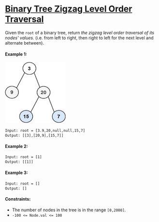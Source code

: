 # [Binary Tree Zigzag Level Order Traversal](https://leetcode.com/explore/interview/card/top-interview-questions-medium/108/trees-and-graphs/787/)
Given the `root` of a binary tree, return *the zigzag level order traversal of its nodes' values.* (i.e. from left to right, then right to left for the next level and alternate between).

#### Example 1:
<img src="images/example1.jpg" width="200" height="200">

```
Input: root = [3.9,20,null,null,15,7]
Output: [[3],[20,9],[15,7]]
```

#### Example 2:
```
Input: root = [1]
Output: [[1]]
```

#### Example 3:
```
Input: root = []
Output: []
```

#### Constraints:
- The number of nodes in the tree is in the range `[0,2000]`.
- `-100 <= Node.val <= 100`

